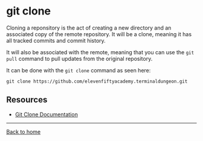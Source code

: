 # git clone
Cloning a reponsitory is the act of creating a new directory and an associated copy of the remote repository. It will be a clone, meaning it has all tracked commits and commit history.

It will also be associated with the remote, meaning that you can use the `git pull` command to pull updates from the original repository.

It can be done with the `git clone` command as seen here:
```
git clone https://github.com/elevenfiftyacademy.terminaldungeon.git
```
## Resources
- [Git Clone Documentation](https://git-scm.com/docs/git-clone)
---
[Back to home](../readme.md)